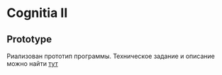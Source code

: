 # Cognitia II

## Prototype

Риализован прототип программы.
Техническое задание и описание можно найти [тут]()